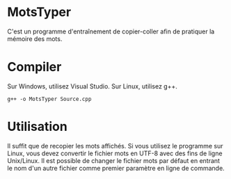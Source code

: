 # MotsTyper

C'est un programme d'entraînement de copier-coller afin de pratiquer la mémoire des mots. 

# Compiler

Sur Windows, utilisez Visual Studio. Sur Linux, utilisez g++. 

```
g++ -o MotsTyper Source.cpp
```

# Utilisation

Il suffit que de recopier les mots affichés. Si vous utilisez le programme sur Linux, vous devez convertir le fichier mots en UTF-8 avec des fins de ligne Unix/Linux. Il est possible de changer le fichier mots par défaut en entrant le nom d'un autre fichier comme premier paramètre en ligne de commande. 



